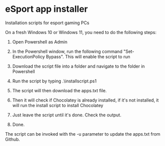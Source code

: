 # eSport app installer
Installation scripts for esport gaming PCs

On a fresh Windows 10 or Windows 11, you need to do the following steps:

1. Open Powershell as Admin

2. In the Powershell window, run the following command "Set-ExecutionPolicy Bypass". This will enable the script to run

3. Download the script file into a folder and navigate to the folder in Powershell

4. Run the script by typing .\installscript.ps1

5. The script will then download the apps.txt file.  

6. Then it will check if Chocolatey is already installed, if it's not installed, it will run the install script to install Chocolatey

7. Just leave the script until it's done. Check the output.

8. Done.


The script can be invoked with the -u parameter to update the apps.txt from Github.
